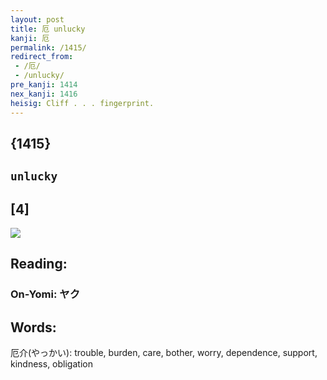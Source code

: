 ```yaml
---
layout: post
title: 厄 unlucky
kanji: 厄
permalink: /1415/
redirect_from:
 - /厄/
 - /unlucky/
pre_kanji: 1414
nex_kanji: 1416
heisig: Cliff . . . fingerprint.
---
```


## {1415}

## `unlucky`

## [4]

<div class="stroke"><img src="E58E84.png" /></div>

## Reading:

### On-Yomi: ヤク

## Words:

厄介(やっかい): trouble, burden, care, bother, worry, dependence, support, kindness, obligation
